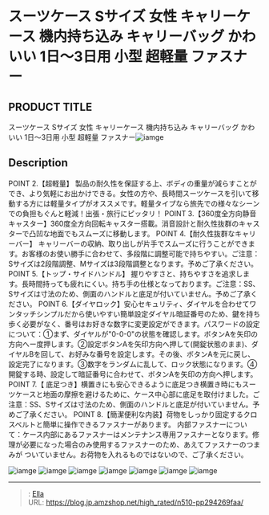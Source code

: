 # スーツケース Sサイズ 女性 キャリーケース 機内持ち込み キャリーバッグ かわいい  1日〜3日用 小型 超軽量 ファスナー


## PRODUCT TITLE 

スーツケース Sサイズ 女性 キャリーケース 機内持ち込み キャリーバッグ かわいい  1日〜3日用 小型 超軽量 ファスナー![iamge](https://b2bfiles1.gigab2b.cn/image/wkseller/302/20220821_17ce64553bc55ecd0821ecfbadb42fa5.jpg)

## Description

POINT 2.【超軽量】 製品の耐久性を保証する上、ボディの重量が減らすことができ、より気軽にお出かけできる。女性の方や、長時間スーツケースを引いて移動する方には軽量タイプがオススメです。軽量タイプなら旅先での様々なシーンでの負担もぐんと軽減！出張・旅行にピッタリ！
POINT 3.【360度全方向静音キャスター】360度全方向回転キャスター搭載。消音設計と耐久性抜群のキャスターで凸凹な地面でもスムーズに移動します。
POINT 4.【耐久性抜群なキャリーバー】 キャリーバーの収納、取り出しが片手でスムーズに行うことができます。お客様のお使い勝手に合わせて、多段階に調整可能で持ちやすい。ご注意：Sサイズは2段階調整、Mサイズは3段階調整となります。予めご了承ください。
POINT 5.【トップ・サイドハンドル】 握りやすさと、持ちやすさを追求します。長時間持っても疲れにくい。持ち手の仕様となっております。ご注意：SS、Sサイズは寸法のため、側面のハンドルと底足が付いていません。予めご了承ください。
POINT 6.【ダイヤロック】安心セキュリティ、ダイヤルを合わせてワンタッチシンプルだから使いやすい簡単設定ダイヤル暗証番号のため、鍵を持ち歩く必要がなく、番号はお好きな数字に変更設定ができます。パスワードの設定について：①まず、ダイヤルが&#34;0-0-0&#34;の状態を確認します。ボタンAを矢印の方向へー度押します。②設定ボタンAを矢印方向へ押して(開錠状態のまま)、ダイヤルBを回して、お好みな番号を設定します。その後、ボタンAを元に戻し、設定完了になります。③数字をランダムに乱して、ロック状態になります。④開錠する時、設定して暗証番号に合わせて、ボタンAを矢印の方向へ押します。
POINT 7.【 底足つき】横置きにも安心できるように底足つき横置き時にもスーツケースと地面の摩擦を避けるために、ケース中心部に底足を取付けました。ご注意：SS、Sサイズは寸法のため、側面のハンドルと底足が付いていません。予めご了承ください。
POINT 8.【簡潔便利な内装】荷物をしっかり固定するクロスベルトと簡単に操作できるファスナーがあります。
内部ファスナーについて：ケース内部にあるファスナーはメンテナンス専用ファスナーとなります。修理が必要になった場合のみ使用するファスナーのため、あえてファスナーのつまみが ついていません。お荷物を入れるものではないので、ご了承ください。



![iamge](https://b2bfiles1.gigab2b.cn/image/wkseller/302/20230105_db8ca583ae39b3e2735da0631eae0cb5.jpg)
![iamge](https://b2bfiles1.gigab2b.cn/image/wkseller/302/20220821_7adfd6165f1b25a6a63a6bbc42c01b5c.jpg)
![iamge](https://b2bfiles1.gigab2b.cn/image/wkseller/302/20220821_030e5c284ffcd2e827b4ce7e88aaac17.jpg)
![iamge](https://b2bfiles1.gigab2b.cn/image/wkseller/302/20220821_bd828ef0f0c025ddc6c33270a103746b.jpg)
![iamge](https://b2bfiles1.gigab2b.cn/image/wkseller/302/20220821_823db0d53c1dd6de2e82187311835bcc.jpg)
![iamge](https://b2bfiles1.gigab2b.cn/image/wkseller/302/20220821_b79f89b7cffcf5752348d1968e422987.jpg)
![iamge](https://b2bfiles1.gigab2b.cn/image/wkseller/302/20220821_34d91f1e4568f13b7f82b654b704b0bc.jpg)


---

> : [Ella](https://blog.jp.amzshop.net/)  
> URL: https://blog.jp.amzshop.net/high_rated/n510-pp294269faa/  

